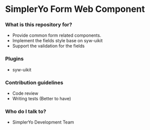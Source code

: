 # SimplerYo Form Web Component

### What is this repository for? ###
* Provide common form related components.
* Implement the fields style base on syw-uikit 
* Support the validation for the fields

### Plugins ###
* syw-uikit

### Contribution guidelines ###
* Code review
* Writing tests (Better to have)

### Who do I talk to? ###
* SimplerYo Development Team
